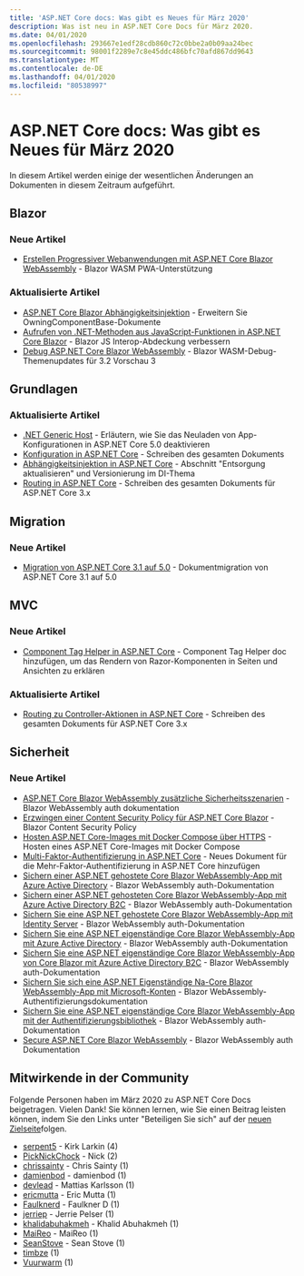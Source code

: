 ```yaml
---
title: 'ASP.NET Core docs: Was gibt es Neues für März 2020'
description: Was ist neu in ASP.NET Core Docs für März 2020.
ms.date: 04/01/2020
ms.openlocfilehash: 293667e1edf28cdb860c72c0bbe2a0b09aa24bec
ms.sourcegitcommit: 98001f2289e7c8e45ddc486bfc70afd867dd9643
ms.translationtype: MT
ms.contentlocale: de-DE
ms.lasthandoff: 04/01/2020
ms.locfileid: "80538997"
---
```

# <a name="aspnet-core-docs-whats-new-for-march-2020"></a>ASP.NET Core docs: Was gibt es Neues für März 2020

In diesem Artikel werden einige der wesentlichen Änderungen an Dokumenten in diesem Zeitraum aufgeführt.

## <a name="blazor"></a>Blazor

### <a name="new-articles"></a>Neue Artikel

- [Erstellen Progressiver Webanwendungen mit ASP.NET Core Blazor WebAssembly](../blazor/progressive-web-app.md) - Blazor WASM PWA-Unterstützung

### <a name="updated-articles"></a>Aktualisierte Artikel

- [ASP.NET Core Blazor Abhängigkeitsinjektion](../blazor/dependency-injection.md) - Erweitern Sie OwningComponentBase-Dokumente
- [Aufrufen von .NET-Methoden aus JavaScript-Funktionen in ASP.NET Core Blazor](../blazor/call-dotnet-from-javascript.md) - Blazor JS Interop-Abdeckung verbessern
- [Debug ASP.NET Core Blazor WebAssembly](../blazor/debug.md) - Blazor WASM-Debug-Themenupdates für 3.2 Vorschau 3

## <a name="fundamentals"></a>Grundlagen

### <a name="updated-articles"></a>Aktualisierte Artikel

- [.NET Generic Host](../fundamentals/host/generic-host.md) - Erläutern, wie Sie das Neuladen von App-Konfigurationen in ASP.NET Core 5.0 deaktivieren
- [Konfiguration in ASP.NET Core](../fundamentals/configuration/index.md) - Schreiben des gesamten Dokuments
- [Abhängigkeitsinjektion in ASP.NET Core](../fundamentals/dependency-injection.md) - Abschnitt "Entsorgung aktualisieren" und Versionierung im DI-Thema
- [Routing in ASP.NET Core](../fundamentals/routing.md) - Schreiben des gesamten Dokuments für ASP.NET Core 3.x

## <a name="migration"></a>Migration

### <a name="new-articles"></a>Neue Artikel

- [Migration von ASP.NET Core 3.1 auf 5.0](../migration/31-to-50.md) - Dokumentmigration von ASP.NET Core 3.1 auf 5.0

## <a name="mvc"></a>MVC

### <a name="new-articles"></a>Neue Artikel

- [Component Tag Helper in ASP.NET Core](../mvc/views/tag-helpers/built-in/component-tag-helper.md) - Component Tag Helper doc hinzufügen, um das Rendern von Razor-Komponenten in Seiten und Ansichten zu erklären

### <a name="updated-articles"></a>Aktualisierte Artikel

- [Routing zu Controller-Aktionen in ASP.NET Core](../mvc/controllers/routing.md) - Schreiben des gesamten Dokuments für ASP.NET Core 3.x

## <a name="security"></a>Sicherheit

### <a name="new-articles"></a>Neue Artikel

- [ASP.NET Core Blazor WebAssembly zusätzliche Sicherheitsszenarien](../security/blazor/webassembly/additional-scenarios.md) - Blazor WebAssembly auth dokumentation
- [Erzwingen einer Content Security Policy für ASP.NET Core Blazor](../security/blazor/content-security-policy.md) - Blazor Content Security Policy
- [Hosten ASP.NET Core-Images mit Docker Compose über HTTPS](../security/docker-compose-https.md) - Hosten eines ASP.NET Core-Images mit Docker Compose
- [Multi-Faktor-Authentifizierung in ASP.NET Core](../security/authentication/mfa.md) - Neues Dokument für die Mehr-Faktor-Authentifizierung in ASP.NET Core hinzufügen
- [Sichern einer ASP.NET gehostete Core Blazor WebAssembly-App mit Azure Active Directory](../security/blazor/webassembly/hosted-with-azure-active-directory.md) - Blazor WebAssembly auth-Dokumentation
- [Sichern einer ASP.NET gehosteten Core Blazor WebAssembly-App mit Azure Active Directory B2C](../security/blazor/webassembly/hosted-with-azure-active-directory-b2c.md) - Blazor WebAssembly auth-Dokumentation
- [Sichern Sie eine ASP.NET gehostete Core Blazor WebAssembly-App mit Identity Server](../security/blazor/webassembly/hosted-with-identity-server.md) - Blazor WebAssembly auth-Dokumentation
- [Sichern Sie eine ASP.NET eigenständige Core Blazor WebAssembly-App mit Azure Active Directory](../security/blazor/webassembly/standalone-with-azure-active-directory.md) - Blazor WebAssembly auth-Dokumentation
- [Sichern Sie eine ASP.NET eigenständige Core Blazor WebAssembly-App von Core Blazor mit Azure Active Directory B2C](../security/blazor/webassembly/standalone-with-azure-active-directory-b2c.md) - Blazor WebAssembly auth-Dokumentation
- [Sichern Sie sich eine ASP.NET Eigenständige Na-Core Blazor WebAssembly-App mit Microsoft-Konten](../security/blazor/webassembly/standalone-with-microsoft-accounts.md) - Blazor WebAssembly-Authentifizierungsdokumentation
- [Sichern Sie eine ASP.NET eigenständige Core Blazor WebAssembly-App mit der Authentifizierungsbibliothek](../security/blazor/webassembly/standalone-with-authentication-library.md) - Blazor WebAssembly auth-Dokumentation
- [Secure ASP.NET Core Blazor WebAssembly](../security/blazor/webassembly/index.md) - Blazor WebAssembly auth Dokumentation

## <a name="community-contributors"></a>Mitwirkende in der Community

Folgende Personen haben im März 2020 zu ASP.NET Core Docs beigetragen. Vielen Dank! Sie können lernen, wie Sie einen Beitrag leisten können, indem Sie den Links unter "Beteiligen Sie sich" auf der [neuen Zielseite](index.yml)folgen.

- [serpent5](https://github.com/serpent5) - Kirk Larkin (4)
- [PickNickChock](https://github.com/PickNickChock) - Nick (2)
- [chrissainty](https://github.com/chrissainty) - Chris Sainty (1)
- [damienbod](https://github.com/damienbod) - damienbod (1)
- [devlead](https://github.com/devlead) - Mattias Karlsson (1)
- [ericmutta](https://github.com/ericmutta) - Eric Mutta (1)
- [Faulknerd](https://github.com/Faulknerd) - Faulkner D (1)
- [jerriep](https://github.com/jerriep) - Jerrie Pelser (1)
- [khalidabuhakmeh](https://github.com/khalidabuhakmeh) - Khalid Abuhakmeh (1)
- [MaiReo](https://github.com/MaiReo) - MaiReo (1)
- [SeanStove](https://github.com/SeanStove) - Sean Stove (1)
- [timbze](https://github.com/timbze) (1)
- [Vuurwarm](https://github.com/Vuurwarm) (1)

